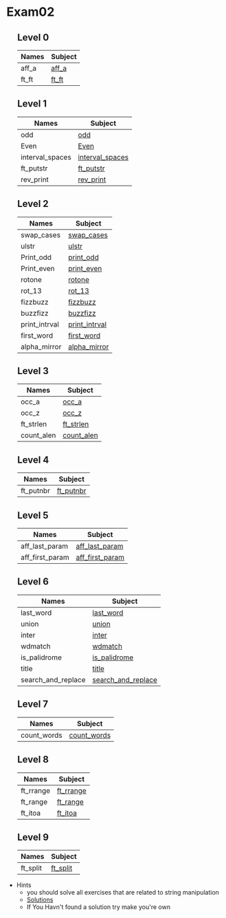 # Exam02

<div style="margin-left: auto;
            margin-right: auto;
            width: 90%">

## Level 0
| Names | Subject |
| --- | --- |
| aff_a    | [aff_a](./Subjects/Level0/aff_a.subject.txt)    |
| ft_ft    | [ft_ft](./Subjects/Level0/ft_ft.subject.txt)    |

## Level 1
| Names | Subject |
| --- | --- |
| odd       | [odd](./Subjects/Level1/odd.subject.txt)    |
| Even      | [Even](./Subjects/Level1/even.subject.txt)     |
| interval_spaces    | [interval_spaces](./Subjects/Level1/interval_spaces.subject.txt)     |
| ft_putstr | [ft_putstr](./Subjects/Level1/ft_putstr.subject.txt)     |
| rev_print | [rev_print](./Subjects/Level1/rev_print.subject.txt)     |

## Level 2
| Names | Subject |
| --- | --- |
| swap_cases| [swap_cases](./Subjects/Level2/swap_cases.subject.txt)     |
| ulstr     | [ulstr](./Subjects/Level2/ulstr.subject.txt)     |
| Print_odd | [print_odd](./Subjects/Level2/print_odd.subject.txt) |
| Print_even| [print_even](./Subjects/Level2/print_even.subject.txt)     |
| rotone    | [rotone](./Subjects/Level2/rotone.subject.txt)     |
| rot_13    | [rot_13](./Subjects/Level2/rot_13.subject.txt)     |
| fizzbuzz  | [fizzbuzz](./Subjects/Level2/fizzbuzz.subject.txt)     |
| buzzfizz  | [buzzfizz](./Subjects/Level2/buzzfizz.subject.txt)     |
| print_intrval| [print_intrval](./Subjects/Level2/print_intrval.subject.txt)     |
| first_word  | [first_word](./Subjects/Level2/first_word.subject.txt)     |
| alpha_mirror  | [alpha_mirror](./Subjects/Level2/alpha_mirror.subject.txt)     |

## Level 3
| Names | Subject |
| --- | --- |
| occ_a     | [occ_a](./Subjects/Level3/occ_a.subject.txt)     |
| occ_z     | [occ_z](./Subjects/Level3/occ_z.subject.txt)     |
| ft_strlen | [ft_strlen](./Subjects/Level3/ft_strlen.subject.txt) |
| count_alen     | [count_alen](./Subjects/Level3/count_alen.subject.txt)     |

## Level 4
| Names | Subject |
| --- | --- |
| ft_putnbr| [ft_putnbr](./Subjects/Level4/ft_putnbr.subject.txt)     |

## Level 5
| Names | Subject |
| --- | --- |
| aff_last_param   | [aff_last_param](./Subjects/Level5/aff_last_param.subject.txt)   |
| aff_first_param   | [aff_first_param](./Subjects/Level5/aff_first_param.subject.txt)   |

## Level 6
| Names | Subject |
| --- | --- |
| last_word   | [last_word](./Subjects/Level6/last_word.subject.txt)   |
| union   | [union](./Subjects/Level6/union.subject.txt)   |
| inter   | [inter](./Subjects/Level6/inter.subject.txt)   |
| wdmatch   | [wdmatch](./Subjects/Level6/wdmatch.subject.txt)   |
| is_palidrome   | [is_palidrome](./Subjects/Level6/is_palidrome.subject.txt)   |
| title   | [title](./Subjects/Level6/title.subject.txt)   |
| search_and_replace   | [search_and_replace](./Subjects/Level6/search_and_replace.subject.txt)   |

## Level 7
| Names | Subject |
| --- | --- |
| count_words   | [count_words](./Subjects/Level7/count_words.subject.txt)   |

## Level 8
| Names | Subject |
| --- | --- |
| ft_rrange   | [ft_rrange](./Subjects/Level8/ft_rrange.subject.txt)   |
| ft_range   | [ft_range](./Subjects/Level8/ft_range.subject.txt)   |
| ft_itoa   | [ft_itoa](./Subjects/Level8/ft_itoa.subject.txt)   |
## Level 9
| Names | Subject |
| --- | --- |
| ft_split   | [ft_split](./Subjects/Level9/ft_split.subject.txt)   |

</div>

- Hints
    - you should solve all exercises that are related to string manipulation
    - [Solutions](http://nigal.freeshell.org/42/exam-solutions/)
    - If You Havn't found a solution try make you're own
